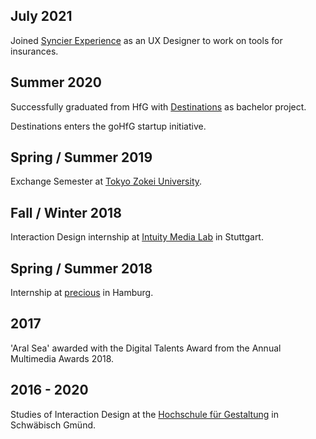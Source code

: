 ## July 2021 

Joined [Syncier Experience][Syncier] as an UX Designer to work on tools for insurances.

## Summer 2020

Successfully graduated from HfG with [Destinations][Destinations] as bachelor project.

Destinations enters the goHfG startup initiative.

## Spring / Summer 2019

Exchange Semester at [Tokyo Zokei University][TZU].

## Fall / Winter 2018

Interaction Design internship at [Intuity Media Lab][intuity] in Stuttgart.

## Spring / Summer 2018

Internship at [precious][precious] in Hamburg.

## 2017

'Aral Sea' awarded with the Digital Talents Award from the Annual Multimedia Awards 2018.

## 2016 - 2020

Studies of Interaction Design at the [Hochschule für Gestaltung][HfG] in Schwäbisch Gmünd.

[TZU]: https://www.zokei.ac.jp
[intuity]: https://www.intuity.de
[precious]: http://precious-forever.com
[HfG]: https://www.hfg-gmuend.de
[Destinations]: https://www.build-destinations.com
[Syncier]: https://www.syncier.com/de